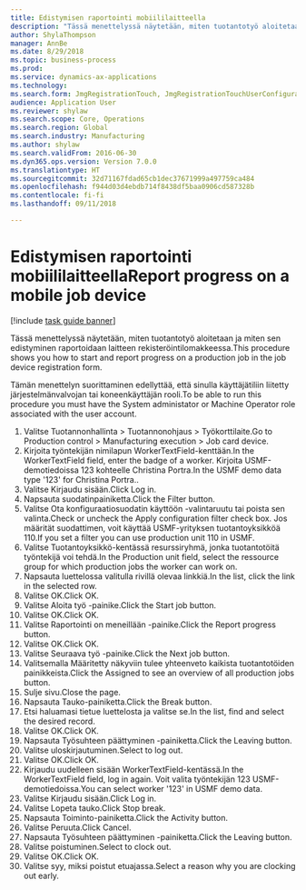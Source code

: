 ```yaml
--- 
title: Edistymisen raportointi mobiililaitteella
description: "Tässä menettelyssä näytetään, miten tuotantotyö aloitetaan ja miten sen edistyminen raportoidaan laitteen rekisteröintilomakkeessa."
author: ShylaThompson
manager: AnnBe
ms.date: 8/29/2018
ms.topic: business-process
ms.prod: 
ms.service: dynamics-ax-applications
ms.technology: 
ms.search.form: JmgRegistrationTouch, JmgRegistrationTouchUserConfiguration, JmgRegistrationTouchStart, JmgRegistrationTouchReportFeedback, JmgRegistrationTouchAssignedJobs, JmgRegistrationTouchBreak, JmgRegistrationTouchLeave, JmgRegistrationTouchIndirectActivity, JmgDialogForm
audience: Application User
ms.reviewer: shylaw
ms.search.scope: Core, Operations
ms.search.region: Global
ms.search.industry: Manufacturing
ms.author: shylaw
ms.search.validFrom: 2016-06-30
ms.dyn365.ops.version: Version 7.0.0
ms.translationtype: HT
ms.sourcegitcommit: 32d71167fdad65cb1dec37671999a497759ca484
ms.openlocfilehash: f944d03d4ebdb714f8438df5baa0906cd587328b
ms.contentlocale: fi-fi
ms.lasthandoff: 09/11/2018

---
```

# <a name="report-progress-on-a-mobile-job-device"></a><span data-ttu-id="31310-103">Edistymisen raportointi mobiililaitteella</span><span class="sxs-lookup"><span data-stu-id="31310-103">Report progress on a mobile job device</span></span>

[!include [task guide banner](../../includes/task-guide-banner.md)]

<span data-ttu-id="31310-104">Tässä menettelyssä näytetään, miten tuotantotyö aloitetaan ja miten sen edistyminen raportoidaan laitteen rekisteröintilomakkeessa.</span><span class="sxs-lookup"><span data-stu-id="31310-104">This procedure shows you how to start and report progress on a production job in the job device registration form.</span></span>



<span data-ttu-id="31310-105">Tämän menettelyn suorittaminen edellyttää, että sinulla käyttäjätiliin liitetty järjestelmänvalvojan tai koneenkäyttäjän rooli.</span><span class="sxs-lookup"><span data-stu-id="31310-105">To be able to run this procedure you must have the System administator or Machine Operator role associated with the user account.</span></span>

1. <span data-ttu-id="31310-106">Valitse Tuotannonhallinta > Tuotannonohjaus > Työkorttilaite.</span><span class="sxs-lookup"><span data-stu-id="31310-106">Go to Production control > Manufacturing execution > Job card device.</span></span>
2. <span data-ttu-id="31310-107">Kirjoita työntekijän nimilapun WorkerTextField-kenttään.</span><span class="sxs-lookup"><span data-stu-id="31310-107">In the WorkerTextField field, enter the badge of a worker.</span></span> <span data-ttu-id="31310-108">Kirjoita USMF-demotiedoissa 123 kohteelle Christina Portra.</span><span class="sxs-lookup"><span data-stu-id="31310-108">In the USMF demo data type '123' for Christina Portra..</span></span>
3. <span data-ttu-id="31310-109">Valitse Kirjaudu sisään.</span><span class="sxs-lookup"><span data-stu-id="31310-109">Click Log in.</span></span>
4. <span data-ttu-id="31310-110">Napsauta suodatinpainiketta.</span><span class="sxs-lookup"><span data-stu-id="31310-110">Click the Filter button.</span></span>
5. <span data-ttu-id="31310-111">Valitse Ota konfiguraatiosuodatin käyttöön -valintaruutu tai poista sen valinta.</span><span class="sxs-lookup"><span data-stu-id="31310-111">Check or uncheck the Apply configuration filter check box.</span></span> <span data-ttu-id="31310-112">Jos määrität suodattimen, voit käyttää USMF-yrityksen tuotantoyksikköä 110.</span><span class="sxs-lookup"><span data-stu-id="31310-112">If you set a filter you can use production unit 110 in USMF.</span></span>
6. <span data-ttu-id="31310-113">Valitse Tuotantoyksikkö-kentässä resurssiryhmä, jonka tuotantotöitä työntekijä voi tehdä.</span><span class="sxs-lookup"><span data-stu-id="31310-113">In the Production unit field, select the ressource group for which production jobs the worker can work on.</span></span>
7. <span data-ttu-id="31310-114">Napsauta luettelossa valitulla rivillä olevaa linkkiä.</span><span class="sxs-lookup"><span data-stu-id="31310-114">In the list, click the link in the selected row.</span></span>
8. <span data-ttu-id="31310-115">Valitse OK.</span><span class="sxs-lookup"><span data-stu-id="31310-115">Click OK.</span></span>
9. <span data-ttu-id="31310-116">Valitse Aloita työ -painike.</span><span class="sxs-lookup"><span data-stu-id="31310-116">Click the Start job button.</span></span>
10. <span data-ttu-id="31310-117">Valitse OK.</span><span class="sxs-lookup"><span data-stu-id="31310-117">Click OK.</span></span>
11. <span data-ttu-id="31310-118">Valitse Raportointi on meneillään -painike.</span><span class="sxs-lookup"><span data-stu-id="31310-118">Click the Report progress button.</span></span>
12. <span data-ttu-id="31310-119">Valitse OK.</span><span class="sxs-lookup"><span data-stu-id="31310-119">Click OK.</span></span>
13. <span data-ttu-id="31310-120">Valitse Seuraava työ -painike.</span><span class="sxs-lookup"><span data-stu-id="31310-120">Click the Next job button.</span></span>
14. <span data-ttu-id="31310-121">Valitsemalla Määritetty näkyviin tulee yhteenveto kaikista tuotantotöiden painikkeista.</span><span class="sxs-lookup"><span data-stu-id="31310-121">Click the Assigned to see an overview of all production jobs button.</span></span>
15. <span data-ttu-id="31310-122">Sulje sivu.</span><span class="sxs-lookup"><span data-stu-id="31310-122">Close the page.</span></span>
16. <span data-ttu-id="31310-123">Napsauta Tauko-painiketta.</span><span class="sxs-lookup"><span data-stu-id="31310-123">Click the Break button.</span></span>
17. <span data-ttu-id="31310-124">Etsi haluamasi tietue luettelosta ja valitse se.</span><span class="sxs-lookup"><span data-stu-id="31310-124">In the list, find and select the desired record.</span></span>
18. <span data-ttu-id="31310-125">Valitse OK.</span><span class="sxs-lookup"><span data-stu-id="31310-125">Click OK.</span></span>
19. <span data-ttu-id="31310-126">Napsauta Työsuhteen päättyminen -painiketta.</span><span class="sxs-lookup"><span data-stu-id="31310-126">Click the Leaving button.</span></span>
20. <span data-ttu-id="31310-127">Valitse uloskirjautuminen.</span><span class="sxs-lookup"><span data-stu-id="31310-127">Select to log out.</span></span>
21. <span data-ttu-id="31310-128">Valitse OK.</span><span class="sxs-lookup"><span data-stu-id="31310-128">Click OK.</span></span>
22. <span data-ttu-id="31310-129">Kirjaudu uudelleen sisään WorkerTextField-kentässä.</span><span class="sxs-lookup"><span data-stu-id="31310-129">In the WorkerTextField field, log in again.</span></span> <span data-ttu-id="31310-130">Voit valita työntekijän 123 USMF-demotiedoissa.</span><span class="sxs-lookup"><span data-stu-id="31310-130">You can select worker '123' in USMF demo data.</span></span>
23. <span data-ttu-id="31310-131">Valitse Kirjaudu sisään.</span><span class="sxs-lookup"><span data-stu-id="31310-131">Click Log in.</span></span>
24. <span data-ttu-id="31310-132">Valitse Lopeta tauko.</span><span class="sxs-lookup"><span data-stu-id="31310-132">Click Stop break.</span></span>
25. <span data-ttu-id="31310-133">Napsauta Toiminto-painiketta.</span><span class="sxs-lookup"><span data-stu-id="31310-133">Click the Activity button.</span></span>
26. <span data-ttu-id="31310-134">Valitse Peruuta.</span><span class="sxs-lookup"><span data-stu-id="31310-134">Click Cancel.</span></span>
27. <span data-ttu-id="31310-135">Napsauta Työsuhteen päättyminen -painiketta.</span><span class="sxs-lookup"><span data-stu-id="31310-135">Click the Leaving button.</span></span>
28. <span data-ttu-id="31310-136">Valitse poistuminen.</span><span class="sxs-lookup"><span data-stu-id="31310-136">Select to clock out.</span></span>
29. <span data-ttu-id="31310-137">Valitse OK.</span><span class="sxs-lookup"><span data-stu-id="31310-137">Click OK.</span></span>
30. <span data-ttu-id="31310-138">Valitse syy, miksi poistut etuajassa.</span><span class="sxs-lookup"><span data-stu-id="31310-138">Select a reason why you are clocking out early.</span></span>


